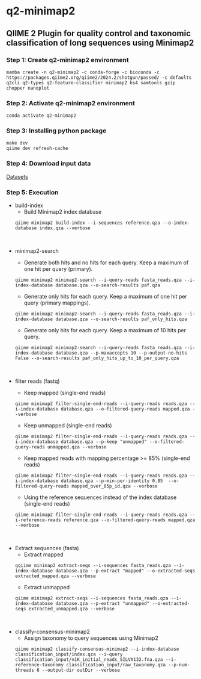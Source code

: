 # q2-minimap2

## QIIME 2 Plugin for quality control and taxonomic classification of long sequences using Minimap2



### Step 1: Create q2-minimap2 environment
```shell
mamba create -n q2-minimap2 -c conda-forge -c bioconda -c https://packages.qiime2.org/qiime2/2024.2/shotgun/passed/ -c defaults q2cli q2-types q2-feature-classifier minimap2 bs4 samtools gzip chopper nanoplot
```

### Step 2: Activate q2-minimap2 environment
```shell
conda activate q2-minimap2
```

### Step 3: Installing python package
```shell
make dev
qiime dev refresh-cache
```

### Step 4: Download input data
[Datasets](https://polybox.ethz.ch/index.php/s/Y81jl4JAtPjuKH6)

### Step 5: Execution

* build-index
  - Build Minimap2 index database
  ```shell
  qiime minimap2 build-index --i-sequences reference.qza --o-index-database index.qza --verbose
  ```

<br>

* minimap2-search
  - Generate both hits and no hits for each query. Keep a maximum of one hit per query (primary).
  ```shell
  qiime minimap2 minimap2-search --i-query-reads fasta_reads.qza --i-index-database database.qza --o-search-results paf.qza
  ```

  - Generate only hits for each query. Keep a maximum of one hit per query (primary mappings).
  ```shell
  qiime minimap2 minimap2-search --i-query-reads fasta_reads.qza --i-index-database database.qza --o-search-results paf_only_hits.qza
  ```

  - Generate only hits for each query. Keep a maximum of 10 hits per query.
  ```shell
  qiime minimap2 minimap2-search --i-query-reads fasta_reads.qza --i-index-database database.qza --p-maxaccepts 10 --p-output-no-hits False --o-search-results paf_only_hits_up_to_10_per_query.qza
  ```

<br>

* filter reads (fastq)
  - Keep mapped (single-end reads)
  ```shell
  qiime minimap2 filter-single-end-reads --i-query-reads reads.qza --i-index-database database.qza --o-filtered-query-reads mapped.qza --verbose
  ```
  - Keep unmapped (single-end reads)
  ```shell
  qiime minimap2 filter-single-end-reads --i-query-reads reads.qza --i-index-database database.qza --p-keep "unmapped" --o-filtered-query-reads unmapped.qza --verbose
  ```
  - Keep mapped reads with mapping percentage >= 85% (single-end reads)
  ```shell
  qiime minimap2 filter-single-end-reads --i-query-reads reads.qza --i-index-database database.qza --p-min-per-identity 0.85  --o-filtered-query-reads mapped_over_85p_id.qza --verbose
  ```

  - Using the reference sequences instead of the index database (single-end reads)
  ```shell
  qiime minimap2 filter-single-end-reads --i-query-reads reads.qza --i-reference-reads reference.qza --o-filtered-query-reads mapped.qza --verbose
  ```
<br>

* Extract sequences (fasta)
  - Extract mapped
  ```shell
  qqiime minimap2 extract-seqs --i-sequences fasta_reads.qza --i-index-database database.qza --p-extract "mapped" --o-extracted-seqs extracted_mapped.qza --verbose
  ```
  - Extract unmapped
  ```shell
  qiime minimap2 extract-seqs --i-sequences fasta_reads.qza --i-index-database database.qza --p-extract "unmapped" --o-extracted-seqs extracted_unmapped.qza --verbose
  ```


<br>

* classify-consensus-minimap2
  - Assign taxonomy to query sequences using Minimap2
  ```shell
  qiime minimap2 classify-consensus-minimap2 --i-index-database classification_input/index.qza --i-query classification_input/n1K_initial_reads_SILVA132.fna.qza --i-reference-taxonomy classification_input/raw_taxonomy.qza --p-num-threads 6 --output-dir outDir --verbose
  ```
